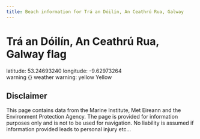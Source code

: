 ```yaml
---
title: Beach information for Trá an Dóilín, An Ceathrú Rua, Galway
---
```

# Trá an Dóilín, An Ceathrú Rua, Galway <span class="material-icons blue-flag">flag</span>

<div class="location-info">latitude: 53.24693240 longitude: -9.62973264</div>
<div class="met-eireann-warnings"><span class="material-icons {}-warning">warning</span>&nbsp;{} weather warning: yellow Yellow&nbsp;</div>
<div></div>

## Disclaimer

This page contains data from the Marine Institute, 
Met Eireann and the Environment Protection Agency. The page is provided for
information purposes only and is not to be used for navigation. No liability 
is assumed if information provided leads to personal injury etc...